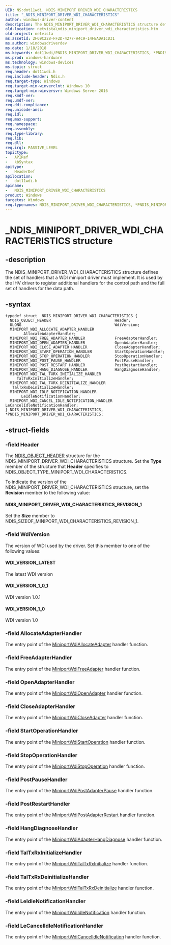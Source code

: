 ```yaml
---
UID: NS:dot11wdi._NDIS_MINIPORT_DRIVER_WDI_CHARACTERISTICS
title: "_NDIS_MINIPORT_DRIVER_WDI_CHARACTERISTICS"
author: windows-driver-content
description: The NDIS_MINIPORT_DRIVER_WDI_CHARACTERISTICS structure defines the set of handlers that a WDI miniport driver must implement.
old-location: netvista\ndis_miniport_driver_wdi_characteristics.htm
old-project: netvista
ms.assetid: 2F69C228-FF2D-4277-A4C9-14FBADA1CD31
ms.author: windowsdriverdev
ms.date: 1/18/2018
ms.keywords: dot11wdi/PNDIS_MINIPORT_DRIVER_WDI_CHARACTERISTICS, *PNDIS_MINIPORT_DRIVER_WDI_CHARACTERISTICS, netvista.ndis_miniport_driver_wdi_characteristics, NDIS_MINIPORT_DRIVER_WDI_CHARACTERISTICS, PNDIS_MINIPORT_DRIVER_WDI_CHARACTERISTICS, _NDIS_MINIPORT_DRIVER_WDI_CHARACTERISTICS, PNDIS_MINIPORT_DRIVER_WDI_CHARACTERISTICS structure pointer [Network Drivers Starting with Windows Vista], dot11wdi/NDIS_MINIPORT_DRIVER_WDI_CHARACTERISTICS, NDIS_MINIPORT_DRIVER_WDI_CHARACTERISTICS structure [Network Drivers Starting with Windows Vista]
ms.prod: windows-hardware
ms.technology: windows-devices
ms.topic: struct
req.header: dot11wdi.h
req.include-header: Ndis.h
req.target-type: Windows
req.target-min-winverclnt: Windows 10
req.target-min-winversvr: Windows Server 2016
req.kmdf-ver: 
req.umdf-ver: 
req.ddi-compliance: 
req.unicode-ansi: 
req.idl: 
req.max-support: 
req.namespace: 
req.assembly: 
req.type-library: 
req.lib: 
req.dll: 
req.irql: PASSIVE_LEVEL
topictype:
-	APIRef
-	kbSyntax
apitype:
-	HeaderDef
apilocation:
-	dot11wdi.h
apiname:
-	NDIS_MINIPORT_DRIVER_WDI_CHARACTERISTICS
product: Windows
targetos: Windows
req.typenames: NDIS_MINIPORT_DRIVER_WDI_CHARACTERISTICS, *PNDIS_MINIPORT_DRIVER_WDI_CHARACTERISTICS
---
```


# _NDIS_MINIPORT_DRIVER_WDI_CHARACTERISTICS structure


## -description


The NDIS_MINIPORT_DRIVER_WDI_CHARACTERISTICS structure defines the set of handlers that a WDI miniport driver must implement. It is used by the IHV driver to register additional handlers for the control path and the full set of handlers for the data path.


## -syntax


````
typedef struct _NDIS_MINIPORT_DRIVER_WDI_CHARACTERISTICS {
  NDIS_OBJECT_HEADER                            Header;
  ULONG                                         WdiVersion;
  MINIPORT_WDI_ALLOCATE_ADAPTER_HANDLER         AllocateAdapterHandler;
  MINIPORT_WDI_FREE_ADAPTER_HANDLER             FreeAdapterHandler;
  MINIPORT_WDI_OPEN_ADAPTER_HANDLER             OpenAdapterHandler;
  MINIPORT_WDI_CLOSE_ADAPTER_HANDLER            CloseAdapterHandler;
  MINIPORT_WDI_START_OPERATION_HANDLER          StartOperationHandler;
  MINIPORT_WDI_STOP_OPERATION_HANDLER           StopOperationHandler;
  MINIPORT_WDI_POST_PAUSE_HANDLER               PostPauseHandler;
  MINIPORT_WDI_POST_RESTART_HANDLER             PostRestartHandler;
  MINIPORT_WDI_HANG_DIAGNOSE_HANDLER            HangDiagnoseHandler;
  MINIPORT_WDI_TAL_TXRX_INITIALIZE_HANDLER      TalTxRxInitializeHandler;
  MINIPORT_WDI_TAL_TXRX_DEINITIALIZE_HANDLER    TalTxRxDeinitializeHandler;
  MINIPORT_WDI_IDLE_NOTIFICATION_HANDLER        LeIdleNotificationHandler;
  MINIPORT_WDI_CANCEL_IDLE_NOTIFICATION_HANDLER LeCancelIdleNotificationHandler;
} NDIS_MINIPORT_DRIVER_WDI_CHARACTERISTICS, *PNDIS_MINIPORT_DRIVER_WDI_CHARACTERISTICS;
````


## -struct-fields




### -field Header

The 
     <a href="..\ntddndis\ns-ntddndis-_ndis_object_header.md">NDIS_OBJECT_HEADER</a> structure for the
     NDIS_MINIPORT_DRIVER_WDI_CHARACTERISTICS structure. Set the 
     <b>Type</b> member of the structure that 
     <b>Header</b> specifies to NDIS_OBJECT_TYPE_MINIPORT_WDI_CHARACTERISTICS.
     

To indicate the version of the NDIS_MINIPORT_DRIVER_WDI_CHARACTERISTICS structure, set the 
     <b>Revision</b> member to the following value:





#### NDIS_MINIPORT_DRIVER_WDI_CHARACTERISTICS_REVISION_1

Set the 
        <b>Size</b> member to NDIS_SIZEOF_MINIPORT_WDI_CHARACTERISTICS_REVISION_1.


### -field WdiVersion

The version of WDI used by the driver. Set this member to one of the following values:





#### WDI_VERSION_LATEST

The latest WDI version



#### WDI_VERSION_1_0_1

WDI version 1.0.1



#### WDI_VERSION_1_0

WDI version 1.0


### -field AllocateAdapterHandler

The entry point of the <a href="..\dot11wdi\nc-dot11wdi-miniport_wdi_allocate_adapter.md">MiniportWdiAllocateAdapter</a> handler function.


### -field FreeAdapterHandler

The entry point of the <a href="..\dot11wdi\nc-dot11wdi-miniport_wdi_free_adapter.md">MiniportWdiFreeAdapter</a> handler function.


### -field OpenAdapterHandler

The entry point of the <a href="..\dot11wdi\nc-dot11wdi-miniport_wdi_open_adapter.md">MiniportWdiOpenAdapter</a> handler function.


### -field CloseAdapterHandler

The entry point of the <a href="..\dot11wdi\nc-dot11wdi-miniport_wdi_close_adapter.md">MiniportWdiCloseAdapter</a> handler function.


### -field StartOperationHandler

The entry point of the <a href="..\dot11wdi\nc-dot11wdi-miniport_wdi_start_adapter_operation.md">MiniportWdiStartOperation</a> handler function.


### -field StopOperationHandler

The entry point of the <a href="..\dot11wdi\nc-dot11wdi-miniport_wdi_stop_adapter_operation.md">MiniportWdiStopOperation</a> handler function.


### -field PostPauseHandler

The entry point of the <a href="..\dot11wdi\nc-dot11wdi-miniport_wdi_post_adapter_pause.md">MiniportWdiPostAdapterPause</a> handler function.


### -field PostRestartHandler

The entry point of the <a href="..\dot11wdi\nc-dot11wdi-miniport_wdi_post_adapter_restart.md">MiniportWdiPostAdapterRestart</a> handler function.


### -field HangDiagnoseHandler

The entry point of the <a href="..\dot11wdi\nc-dot11wdi-miniport_wdi_adapter_hang_diagnose.md">MiniportWdiAdapterHangDiagnose</a> handler function.


### -field TalTxRxInitializeHandler

The entry point of the <a href="..\dot11wdi\nc-dot11wdi-miniport_wdi_tal_txrx_initialize.md">MiniportWdiTalTxRxInitialize</a> handler function.




### -field TalTxRxDeinitializeHandler

The entry point of the <a href="..\dot11wdi\nc-dot11wdi-miniport_wdi_tal_txrx_deinitialize.md">MiniportWdiTalTxRxDeinitialize</a> handler function.




### -field LeIdleNotificationHandler

The entry point of the <a href="..\dot11wdi\nc-dot11wdi-miniport_wdi_idle_notification.md">MiniportWdiIdleNotification</a> handler function.




### -field LeCancelIdleNotificationHandler

The entry point of the <a href="..\dot11wdi\nc-dot11wdi-miniport_wdi_cancel_idle_notification.md">MiniportWdiCancelIdleNotification</a> handler function.



